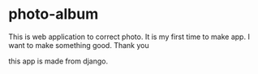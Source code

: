 # photo-album
This is web application to correct photo.
It is my first time to make app.
I want to make something good.
Thank you

this app is made from django.
